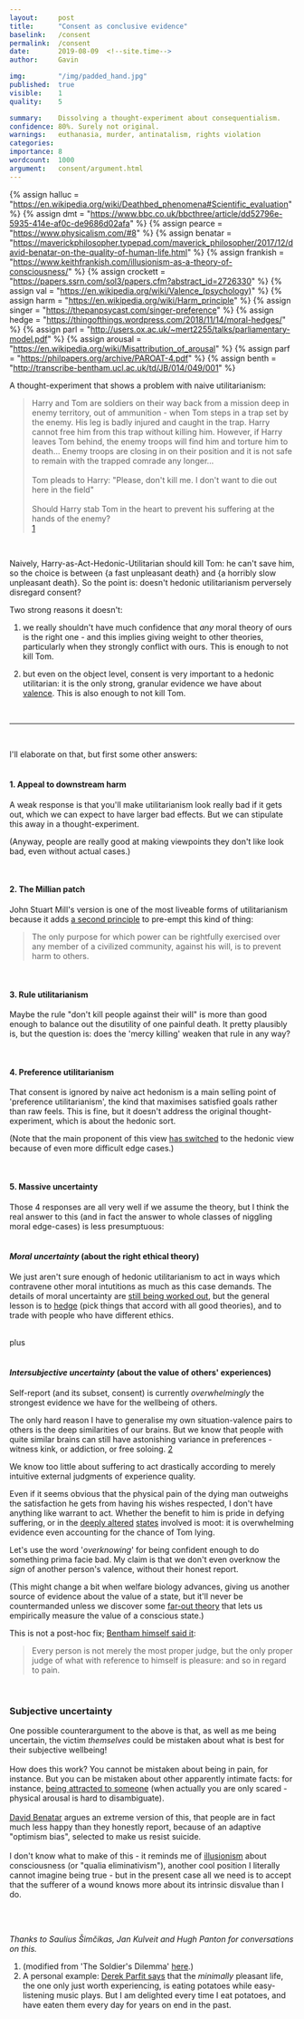 ```yaml
---
layout:     post
title:      "Consent as conclusive evidence"
baselink:   /consent
permalink:  /consent
date:       2019-08-09  <!--site.time-->
author:     Gavin

img: 		"/img/padded_hand.jpg"  
published:	true
visible: 	1
quality: 	5

summary:    Dissolving a thought-experiment about consequentialism.
confidence:	80%. Surely not original.
warnings:	euthanasia, murder, antinatalism, rights violation
categories: 
importance: 8
wordcount:	1000
argument: 	consent/argument.html
---
```


<!-- /img/DALLE 2022-07-17 235156 - palm pointing upward, its wrist grabbed from both sides, pale watercolours, artstation.jpg -->

{%	assign halluc = "https://en.wikipedia.org/wiki/Deathbed_phenomena#Scientific_evaluation"	%}
{%	assign dmt = "https://www.bbc.co.uk/bbcthree/article/dd52796e-5935-414e-af0c-de9686d02afa"	%}
{%	assign pearce = "https://www.physicalism.com/#8"		%}
{%	assign benatar = "https://maverickphilosopher.typepad.com/maverick_philosopher/2017/12/david-benatar-on-the-quality-of-human-life.html"	%}
{%	assign frankish = "https://www.keithfrankish.com/illusionism-as-a-theory-of-consciousness/"		%}
{%	assign crockett = "https://papers.ssrn.com/sol3/papers.cfm?abstract_id=2726330"	%}
{%	assign val = "https://en.wikipedia.org/wiki/Valence_(psychology)"	%}
{%	assign harm = "https://en.wikipedia.org/wiki/Harm_principle"		%}
{%	assign singer = "https://thepanpsycast.com/singer-preference"		%}
{%	assign hedge = "https://thingofthings.wordpress.com/2018/11/14/moral-hedges/"		%}
{%	assign parl = "http://users.ox.ac.uk/~mert2255/talks/parliamentary-model.pdf"		%}
{%	assign arousal = "https://en.wikipedia.org/wiki/Misattribution_of_arousal"			%}
{%	assign parf = "https://philpapers.org/archive/PAROAT-4.pdf"			%}
{%	assign benth = "http://transcribe-bentham.ucl.ac.uk/td/JB/014/049/001"		%}

A thought-experiment that shows a problem with naive utilitarianism:

> Harry and Tom are soldiers on their way back from a mission deep in enemy territory, out of ammunition - when Tom steps in a trap set by the enemy. His leg is badly injured and caught in the trap. Harry cannot free him from this trap without killing him. However, if Harry leaves Tom behind, the enemy troops will find him and torture him to death... Enemy troops are closing in on their position and it is not safe to remain with the trapped comrade any longer... <br><br> Tom pleads to Harry: "Please, don't kill me. I don't want to die out here in the field"<br><br> Should Harry stab Tom in the heart to prevent his suffering at the hands of the enemy?<br><a href="#fn:1" id="fnref:1">1</a>

<br>

Naively, Harry-as-Act-Hedonic-Utilitarian should kill Tom: he can't save him, so the choice is between \{a fast unpleasant death\} and \{a horribly slow unpleasant death\}. So the point is: doesn't hedonic utilitarianism perversely disregard consent?

Two strong reasons it doesn't: <br>

1. we really shouldn't have much confidence that _any_ moral theory of ours is the right one - and this implies giving weight to other theories, particularly when they strongly conflict with ours. This is enough to not kill Tom. 

2. but even on the object level, consent is very important to a hedonic utilitarian: it is the only strong, granular evidence we have about <a href="{{val}}">valence</a>. This is also enough to not kill Tom.

<br>

---

<br>

I'll elaborate on that, but first some other answers:<br><br>


#### 1. Appeal to downstream harm

A weak response is that you'll make utilitarianism look really bad if it gets out, which we can expect to have larger bad effects. But we can stipulate this away in a thought-experiment.

(Anyway, people are really good at making viewpoints they don't like look bad, even without actual cases.)

<br>

#### 2. The Millian patch

John Stuart Mill's version is one of the most liveable forms of utilitarianism because it adds <a href="{{harm}}">a second principle</a> to pre-empt this kind of thing:

> The only purpose for which power can be rightfully exercised over any member of a civilized community, against his will, is to prevent harm to others.

<br>

#### 3. Rule utilitarianism

Maybe the rule "don't kill people against their will" is more than good enough to balance out the disutility of one painful death. It pretty plausibly is, but the question is: does the 'mercy killing' weaken that rule in any way?

<br>

#### 4. Preference utilitarianism

That consent is ignored by naive act hedonism is a main selling point of 'preference utilitarianism', the kind that maximises satisfied goals rather than raw feels. This is fine, but it doesn't address the original thought-experiment, which is about the hedonic sort.

(Note that the main proponent of this view <a href="{{singer}}">has switched</a> to the hedonic view because of even more difficult edge cases.)

<br>

#### 5. Massive uncertainty

Those 4 responses are all very well if we assume the theory, but I think the real answer to this (and in fact the answer to whole classes of niggling moral edge-cases) is less presumptuous:
<br><br>

#### _Moral uncertainty_ (about the right ethical theory)

We just aren't sure enough of hedonic utilitarianism to act in ways which contravene other moral intutitions as much as this case demands. The details of moral uncertainty are <a href="{{parl}}">still being worked out</a>, but the general lesson is to <a href="{{hedge}}">hedge</a> (pick things that accord with all good theories), and to trade with people who have different ethics. <br><br>

plus<br><br>

#### _Intersubjective uncertainty_ (about the value of others' experiences)

Self-report (and its subset, consent) is currently _overwhelmingly_ the strongest evidence we have for the wellbeing of others.

The only hard reason I have to generalise my own situation-valence pairs to others is the deep similarities of our brains. But we know that people with quite similar brains can still have astonishing variance in preferences - witness kink, or addiction, or free soloing. <a href="#fn:2" id="fnref:2">2</a>

We know too little about suffering to act drastically according to merely intuitive external judgments of experience quality. 

Even if it seems obvious that the physical pain of the dying man outweighs the satisfaction he gets from having his wishes respected, I don't have anything like warrant to act. Whether the benefit to him is pride in defying suffering, or in the <a href="{{halluc}}">deeply altered</a> <a href="{{dmt}}">states</a> involved is moot: it is overwhelming evidence even accounting for the chance of Tom lying.

Let's use the word '_overknowing_' for being confident enough to do something prima facie bad. My claim is that we don't even overknow the _sign_ of another person's valence, without their honest report.

(This might change a bit when welfare biology advances, giving us another source of evidence about the value of a state, but it'll never be countermanded unless we discover some <a href="{{pearce}}">far-out theory</a> that lets us empirically measure the value of a conscious state.)

This is not a post-hoc fix; <a href="{{benth}}">Bentham himself said it</a>:

> Every person is not merely the most proper judge, but the only proper judge of what with reference to himself is pleasure: and so in regard to pain.

<br>

<div class="accordion">
    <h3>Subjective uncertainty</h3>
    <div>
		One possible counterargument to the above is that, as well as me being uncertain, the victim <i>themselves</i> could be mistaken about what is best for their subjective wellbeing!<br><br>
<!--  -->
		How does this work? You cannot be mistaken about being in pain, for instance. But you can be mistaken about other apparently intimate facts: for instance, <a href="{{arousal}}">being attracted to someone</a> (when actually you are only scared - physical arousal is hard to disambiguate).<br><br>
<!--  -->
		<a href="{{benatar}}">David Benatar</a> argues an extreme version of this, that people are in fact much less happy than they honestly report, because of an adaptive "optimism bias", selected to make us resist suicide.<br><br>
<!--  -->
		I don't know what to make of this - it reminds me of <a href="{{frankish}}">illusionism</a> about consciousness (or "qualia eliminativism"), another cool position I literally cannot imagine being true - but in the present case all we need is to accept that the sufferer of a wound knows more about its intrinsic disvalue than I do.
	</div>
</div>




<br> <br>

_Thanks to Saulius Šimčikas, Jan Kulveit and Hugh Panton for conversations on this._



<div class="footnotes">
<ol>
	<li class="footnote" id="fn:1">
		(modified from 'The Soldier's Dilemma' <a href="{{crockett}}">here</a>.)
	</li>
<!--  -->
	<li class="footnote" id="fn:2">
		A personal example: <a href="{{parf}}">Derek Parfit says</a> that the <i>minimally</i> pleasant life, the one only just worth experiencing, is eating potatoes while easy-listening music plays. But I am delighted every time I eat potatoes, and have eaten them every day for years on end in the past.
	</li>
</ol>
</div>




